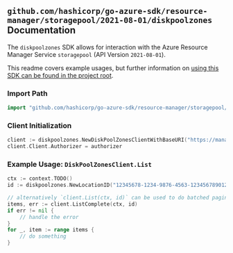 
## `github.com/hashicorp/go-azure-sdk/resource-manager/storagepool/2021-08-01/diskpoolzones` Documentation

The `diskpoolzones` SDK allows for interaction with the Azure Resource Manager Service `storagepool` (API Version `2021-08-01`).

This readme covers example usages, but further information on [using this SDK can be found in the project root](https://github.com/hashicorp/go-azure-sdk/tree/main/docs).

### Import Path

```go
import "github.com/hashicorp/go-azure-sdk/resource-manager/storagepool/2021-08-01/diskpoolzones"
```


### Client Initialization

```go
client := diskpoolzones.NewDiskPoolZonesClientWithBaseURI("https://management.azure.com")
client.Client.Authorizer = authorizer
```


### Example Usage: `DiskPoolZonesClient.List`

```go
ctx := context.TODO()
id := diskpoolzones.NewLocationID("12345678-1234-9876-4563-123456789012", "locationValue")

// alternatively `client.List(ctx, id)` can be used to do batched pagination
items, err := client.ListComplete(ctx, id)
if err != nil {
	// handle the error
}
for _, item := range items {
	// do something
}
```
